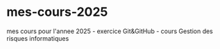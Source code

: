 # mes-cours-2025
mes cours pour l'annee 2025 - exercice Git&amp;GitHub - cours Gestion des risques informatiques
